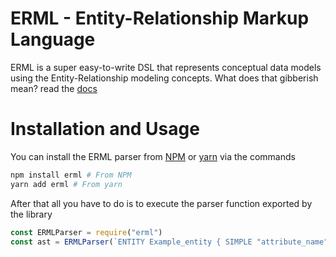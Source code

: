 # ERML - Entity-Relationship Markup Language

ERML is a super easy-to-write DSL that represents conceptual data models using the Entity-Relationship modeling concepts.
What does that gibberish mean? read the [docs](https://erml.netlify.app/)

# Installation and Usage

You can install the ERML parser from [NPM](http://npmjs.org/package/erml) or [yarn](https://classic.yarnpkg.com/en/package/erml) via the commands

```sh
npm install erml # From NPM
yarn add erml # From yarn
```

After that all you have to do is to execute the parser function exported by the library

```js
const ERMLParser = require("erml")
const ast = ERMLParser(`ENTITY Example_entity { SIMPLE "attribute_name" }`)
```

